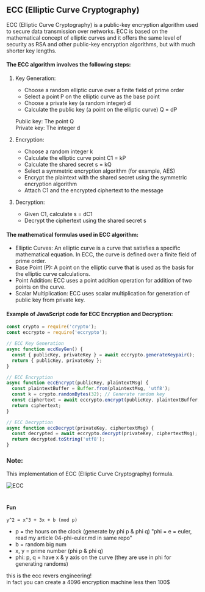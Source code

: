 ## ECC (Elliptic Curve Cryptography)
ECC (Elliptic Curve Cryptography) is a public-key encryption algorithm used to secure data transmission over networks. 
ECC is based on the mathematical concept of elliptic curves and it offers the same level of security as RSA and other public-key 
encryption algorithms, but with much shorter key lengths.

#### The ECC algorithm involves the following steps:

1. Key Generation:
   - Choose a random elliptic curve over a finite field of prime order
   - Select a point P on the elliptic curve as the base point
   - Choose a private key (a random integer) d
   - Calculate the public key (a point on the elliptic curve) Q = dP
   
   Public key: The point Q\
   Private key: The integer d
   
2. Encryption:
   - Choose a random integer k
   - Calculate the elliptic curve point C1 = kP
   - Calculate the shared secret s = kQ
   - Select a symmetric encryption algorithm (for example, AES)
   - Encrypt the plaintext with the shared secret using the symmetric encryption algorithm
   - Attach C1 and the encrypted ciphertext to the message
   
3. Decryption:
   - Given C1, calculate s = dC1
   - Decrypt the ciphertext using the shared secret s

#### The mathematical formulas used in ECC algorithm:

- Elliptic Curves: An elliptic curve is a curve that satisfies a specific mathematical equation. In ECC, the curve is defined over a finite field of prime order.
- Base Point (P): A point on the elliptic curve that is used as the basis for the elliptic curve calculations.
- Point Addition: ECC uses a point addition operation for addition of two points on the curve. 
- Scalar Multiplication: ECC uses scalar multiplication for generation of public key from private key. 

#### Example of JavaScript code for ECC Encryption and Decryption:

```js
const crypto = require('crypto');
const eccrypto = require('eccrypto');

// ECC Key Generation
async function eccKeyGen() {
  const { publicKey, privateKey } = await eccrypto.generateKeypair();
  return { publicKey, privateKey };
}

// ECC Encryption
async function eccEncrypt(publicKey, plaintextMsg) {
  const plaintextBuffer = Buffer.from(plaintextMsg, 'utf8');
  const k = crypto.randomBytes(32); // Generate random key
  const ciphertext = await eccrypto.encrypt(publicKey, plaintextBuffer, [{ k }]);
  return ciphertext;
}

// ECC Decryption
async function eccDecrypt(privateKey, ciphertextMsg) {
  const decrypted = await eccrypto.decrypt(privateKey, ciphertextMsg);
  return decrypted.toString('utf8');
}
```

### Note:
This implementation of ECC (Elliptic Curve Cryptography) formula.

![ECC](https://upload.wikimedia.org/wikipedia/commons/thumb/c/c1/ECClines.svg/680px-ECClines.svg.png)

#

#### Fun
`y^2 = x^3 + 3x + b (mod p)`

- p = the hours on the clock (generate by phi p & phi q) "phi = e = euler, read my article 04-phi-euler.md in same repo"
- b = random big num
- x, y = prime number (phi p & phi q)
- phi: p, q = have x & y axis on the curve (they are use in phi for generating randoms)

this is the ecc revers engineering!\
in fact you can create a 4096 encryption machine less then 100$
